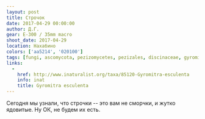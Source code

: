 ```yaml
---
layout: post
title: Строчок
date: 2017-04-29 00:00:00
author: Д.Г.
gear: E-300 / 35mm macro
shoot_date: 2017-04-29
location: Нахабино
colors: ['aa5214', '020100']
tags: [fungi, ascomycota, pezizomycetes, pezizales, discinaceae, gyromitra, gyromitra esculenta]
links:
  -
    href: http://www.inaturalist.org/taxa/85120-Gyromitra-esculenta
    info: inat
    title: Gyromitra esculenta
---
```

Сегодня мы узнали, что строчки -- это вам не сморчки, и жутко ядовитые. Ну ОК, не будем их есть.
